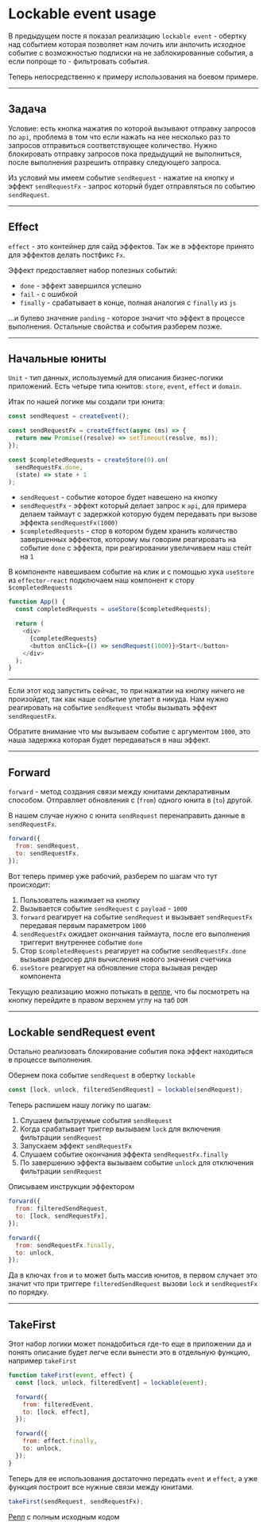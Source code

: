 # Lockable event usage

В предыдущем посте я показал реализацию `lockable event` - обертку над событием которая позволяет нам лочить или анлочить исходное событие с возможностью подписки на не заблокированные события, а если попроще то - фильтровать события.

Теперь непосредственно к примеру использования на боевом примере.

---

## Задача

Условие: есть кнопка нажатия по которой вызывают отправку запросов по `api`, проблема в том что если нажать на нее несколько раз то запросов отправиться соответствующее количество. Нужно блокировать отправку запросов пока предыдущий не выполниться, после выполнения разрешить отправку следующего запроса.

Из условий мы имеем событие `sendRequest` - нажатие на кнопку и эффект `sendRequestFx` - запрос который будет отправляться по событию `sendRequest`.

---

## Effect

`effect` - это контейнер для сайд эффектов. Так же в эффекторе принято для эффектов делать постфикс `Fx`.

Эффект предоставляет набор полезных событий:

- `done` - эффект завершился успешно
- `fail` - с ошибкой
- `finally` - срабатывает в конце, полная аналогия с `finally` из `js`

...и булево значение `panding` - которое значит что эффект в процессе выполнения. Остальные свойства и события разберем позже.

---

## Начальные юниты

`Unit` - тип данных, используемый для описания бизнес-логики приложений. Есть четыре типа юнитов: `store`, `event`, `effect` и `domain`.

Итак по нашей логике мы создали три юнита:

```js
const sendRequest = createEvent();

const sendRequestFx = createEffect(async (ms) => {
  return new Promise((resolve) => setTimeout(resolve, ms));
});

const $completedRequests = createStore(0).on(
  sendRequestFx.done,
  (state) => state + 1
);
```

- `sendRequest` - событие которое будет навешено на кнопку
- `sendRequestFx` - эффект который делает запрос к `api`, для примера делаем таймаут с задержкой которую будем передавать при вызове эффекта `sendRequestFx(1000)`
- `$completedRequests` - стор в котором будем хранить количество завершенных эффектов, которому мы говорим реагировать на событие `done` с эффекта, при реагировании увеличиваем наш стейт на `1`

В компоненте навешиваем событие на клик и с помощью хука `useStore` из `effector-react` подключаем наш компонент к стору `$completedRequests`

```js
function App() {
  const completedRequests = useStore($completedRequests);

  return (
    <div>
      {completedRequests}
      <button onClick={() => sendRequest(1000)}>Start</button>
    </div>
  );
}
```

---

Если этот код запустить сейчас, то при нажатии на кнопку ничего не произойдет, так как наше событие улетает в никуда. Нам нужно реагировать на событие `sendRequest` чтобы вызывать эффект `sendRequestFx`.

Обратите внимание что мы вызываем событие с аргументом `1000`, это наша задержка которая будет передаваться в наш эффект.

---

## Forward

`forward` - метод создания связи между юнитами декларативным способом. Отправляет обновления с (`from`) одного юнита в (`to`) другой.

В нашем случае нужно с юнита `sendRequest` перенаправить данные в `sendRequestFx`.

```js
forward({
  from: sendRequest,
  to: sendRequestFx,
});
```

Вот теперь пример уже рабочий, разберем по шагам что тут происходит:

1. Пользователь нажимает на кнопку
2. Вызывается событие `sendRequest` с `payload` - `1000`
3. `forward` реагирует на событие `sendRequest` и вызывает `sendRequestFx` передавая первым параметром `1000`
4. `sendRequestFx` ожидает окончания таймаута, после его выполнения триггерит внутреннее событие `done`
5. Стор `$completedRequests` реагирует на событие `sendRequestFx.done` вызывая редюсер для вычисления нового значения счетчика
6. `useStore` реагирует на обновление стора вызывая рендер компонента

Текущую реализацию можно потыкать в [репле](https://share.effector.dev/DDDO0NHB), что бы посмотреть на кнопку перейдите в правом верхнем углу на таб `DOM`

---

## Lockable sendRequest event

Остально реализовать блокирование события пока эффект находиться в процессе выполнения.

Обернем пока событие `sendRequest` в обертку `lockable`

```js
const [lock, unlock, filteredSendRequest] = lockable(sendRequest);
```

Теперь распишем нашу логику по шагам:

1. Слушаем фильтруемые события `sendRequest`
2. Когда срабатывает триггер вызываем `lock` для включения фильтрации `sendRequest`
3. Запускаем эффект `sendRequestFx`
4. Слушаем событие окончания эффекта `sendRequestFx.finally`
5. По завершению эффекта вызываем событие `unlock` для отключения фильтрации `sendRequest`

Описываем инструкции эффектором

```js
forward({
  from: filteredSendRequest,
  to: [lock, sendRequestFx],
});

forward({
  from: sendRequestFx.finally,
  to: unlock,
});
```

Да в ключах `from` и `to` может быть массив юнитов, в первом случает это значит что при триггере `filteredSendRequest` вызови `lock` и `sendRequestFx` по порядку.

---

## TakeFirst

Этот набор логики может понадобиться где-то еще в приложении да и понять описание будет легче если вынести это в отдельную функцию, например `takeFirst`

```js
function takeFirst(event, effect) {
  const [lock, unlock, filteredEvent] = lockable(event);

  forward({
    from: filteredEvent,
    to: [lock, effect],
  });

  forward({
    from: effect.finally,
    to: unlock,
  });
}
```

Теперь для ее использования достаточно передать `event` и `effect`, а уже функция построит все нужные связи между юнитами.

```js
takeFirst(sendRequest, sendRequestFx);
```

[Репл](https://share.effector.dev/FsQCBdVP) c полным исходным кодом

